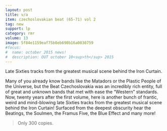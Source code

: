 ```yaml
---
layout: post
title: v/a
item: czechoslovakian beat (65-71) vol 2
tag: new
support: lp
category: rmr
volume: 13
image: 5f84e1159eaf75b0eb690b16a0030759
#focus:
#  name: october 2015 news!
#  description: OUT october 10<sup>th</sup> 2015
---
```


Late Sixties tracks from the greatest musical scene behind the Iron Curtain.

Many of you already know bands like the Matadors or the Plastic People of the Universe, but the Beat Czechoslovakia was an incredibly rich entity, full of great and unknown bands that met with ease the “Western” standards. Now, twenty years after the first volume, here is another bunch of frantic, weird and mind-blowing late Sixties tracks from the greatest musical scene behind the Iron Curtain! Surfaced from the deepest obscurity hear the Beatings, the Soulmen, the Framus Five, the Blue Effect and many more!

> Only 300 copies.
